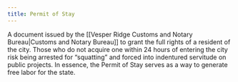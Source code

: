```yaml
---
title: Permit of Stay
---
```


A document issued by the [[Vesper Ridge Customs and Notary Bureau|Customs and Notary Bureau]] to grant the full rights of a resident of the city. Those who do not acquire one within 24 hours of entering the city risk being arrested for “squatting” and forced into indentured servitude on public projects. In essence, the Permit of Stay serves as a way to generate free labor for the state.